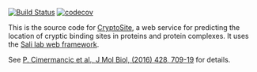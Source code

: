 [![Build Status](https://travis-ci.org/salilab/cryptosite-web.svg?branch=master)](https://travis-ci.org/salilab/cryptosite-web)
[![codecov](https://codecov.io/gh/salilab/cryptosite-web/branch/master/graph/badge.svg)](https://codecov.io/gh/salilab/cryptosite-web)

This is the source code for [CryptoSite](https://salilab.org/cryptosite/), a web
service for predicting the location of cryptic binding sites in proteins and
protein complexes.
It uses the [Sali lab web framework](https://github.com/salilab/saliweb/).

See [P. Cimermancic et al., J Mol Biol, (2016) 428, 709-19](https://www.ncbi.nlm.nih.gov/pubmed/26854760) for details.
